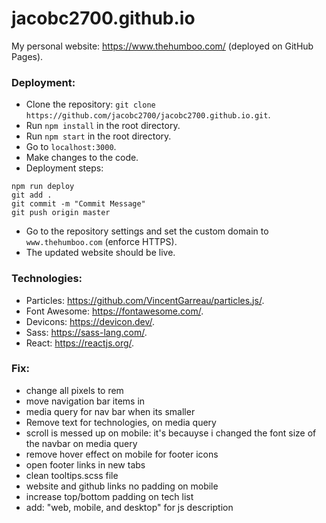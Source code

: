 # jacobc2700.github.io

My personal website: https://www.thehumboo.com/ (deployed on GitHub Pages).

### Deployment:

- Clone the repository: `git clone https://github.com/jacobc2700/jacobc2700.github.io.git`.
- Run `npm install` in the root directory.
- Run `npm start` in the root directory.
- Go to `localhost:3000`.
- Make changes to the code.
- Deployment steps:

```
npm run deploy
git add .
git commit -m "Commit Message"
git push origin master
```

- Go to the repository settings and set the custom domain to `www.thehumboo.com` (enforce HTTPS).
- The updated website should be live.

### Technologies:

- Particles: https://github.com/VincentGarreau/particles.js/.
- Font Awesome: https://fontawesome.com/.
- Devicons: https://devicon.dev/.
- Sass: https://sass-lang.com/.
- React: https://reactjs.org/.

### Fix:

- change all pixels to rem
- move navigation bar items in
- media query for nav bar when its smaller
- Remove text for technologies, on media query
- scroll is messed up on mobile: it's becauyse i changed the font size of the navbar on media query
- remove hover effect on mobile for footer icons
- open footer links in new tabs
- clean tooltips.scss file
- website and github links no padding on mobile
- increase top/bottom padding on tech list
- add: "web, mobile, and desktop" for js description
